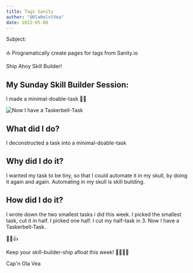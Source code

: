 ```yaml
---
title: Tagz Sanity
author: "@OlaHolstVea"
date: 2022-05-08
---
```


Subject:

⛵️ Programatically create pages for tags from Sanity.io

Ship Ahoy Skill Builder!

## My Sunday Skill Builder Session:

I made a minimal-doable-task 🧚‍♀️

![Now I have a Taskerbell-Task](skill-builder-w2-2022-ship-it.png)

## What did I do?

I deconstructed a task into a minimal-doable-task

## Why did I do it?

I wanted my task to be tiny, so that I could automate it in my skull, by doing it again and again. Automating in my skull is skill building.

## How did I do it?

I wrote down the two smallest tasks i did this week. I picked the smallest task, cut it in half. I picked one half. I cut my half-task in 3. Now I have a Taskerbell-Task.

💪😺👍

Keep your skill-builder-ship afloat this week!
🔧⛵🏴‍☠️

Cap'n Ola Vea
